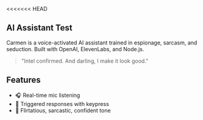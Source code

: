 <<<<<<< HEAD
## AI Assistant Test

Carmen is a voice-activated AI assistant trained in espionage, sarcasm, and seduction. Built with OpenAI, ElevenLabs, and Node.js.

> "Intel confirmed. And darling, I make it look good."

## Features
- 🎧 Real-time mic listening
- 🔘 Triggered responses with keypress
- 💬 Flirtatious, sarcastic, confident tone